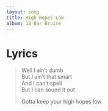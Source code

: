 ```yaml
---
layout: song
title: High Hopes Low
album: 12 Bar Bruise
---
```


# Lyrics

> Well I ain’t dumb   
> But I ain’t that smart   
> And I can’t spell   
> But I can sound it out   
>    
> Gotta keep your high hopes low   
